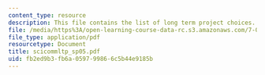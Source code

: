 ```yaml
---
content_type: resource
description: This file contains the list of long term project choices.
file: /media/https%3A/open-learning-course-data-rc.s3.amazonaws.com/7-02ci-experimental-biology-communications-intensive-spring-2005/fb2ed9b3fb6a059799866c5b44e9185b_scicommltp_sp05.pdf
file_type: application/pdf
resourcetype: Document
title: scicommltp_sp05.pdf
uid: fb2ed9b3-fb6a-0597-9986-6c5b44e9185b
---
```

